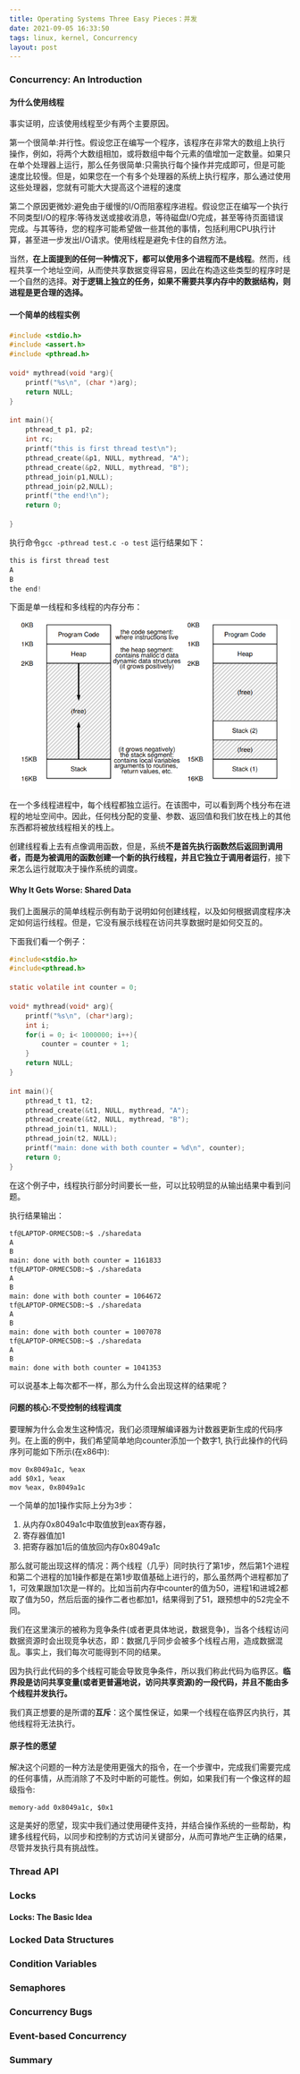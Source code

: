 ```yaml
---
title: Operating Systems Three Easy Pieces：并发
date: 2021-09-05 16:33:50
tags: linux, kernel, Concurrency
layout: post
---
```




### Concurrency: An Introduction



#### 为什么使用线程

事实证明，应该使用线程至少有两个主要原因。

第一个很简单:并行性。假设您正在编写一个程序，该程序在非常大的数组上执行操作，例如，将两个大数组相加，或将数组中每个元素的值增加一定数量。如果只在单个处理器上运行，那么任务很简单:只需执行每个操作并完成即可，但是可能速度比较慢。但是，如果您在一个有多个处理器的系统上执行程序，那么通过使用这些处理器，您就有可能大大提高这个进程的速度

第二个原因更微妙:避免由于缓慢的I/O而阻塞程序进程。假设您正在编写一个执行不同类型I/O的程序:等待发送或接收消息，等待磁盘I/O完成，甚至等待页面错误完成。与其等待，您的程序可能希望做一些其他的事情，包括利用CPU执行计算，甚至进一步发出I/O请求。使用线程是避免卡住的自然方法。

当然，**在上面提到的任何一种情况下，都可以使用多个进程而不是线程**。然而，线程共享一个地址空间，从而使共享数据变得容易，因此在构造这些类型的程序时是一个自然的选择。**对于逻辑上独立的任务，如果不需要共享内存中的数据结构，则进程是更合理的选择。**

#### 一个简单的线程实例

```C
#include <stdio.h>
#include <assert.h>
#include <pthread.h>

void* mythread(void *arg){
    printf("%s\n", (char *)arg);
    return NULL;
}

int main(){
    pthread_t p1, p2;
    int rc;
    printf("this is first thread test\n");
    pthread_create(&p1, NULL, mythread, "A");
    pthread_create(&p2, NULL, mythread, "B");
    pthread_join(p1,NULL);
    pthread_join(p2,NULL);
    printf("the end!\n");
    return 0;

}
```

执行命令`gcc -pthread test.c -o test` 运行结果如下：

```c
this is first thread test
A
B
the end!
```

下面是单一线程和多线程的内存分布：

![](https://github.com/tfxidian/tfxidian.github.io/raw/master/pic/thread1.PNG)

在一个多线程进程中，每个线程都独立运行。在该图中，可以看到两个栈分布在进程的地址空间中。因此，任何栈分配的变量、参数、返回值和我们放在栈上的其他东西都将被放线程相关的栈上。



创建线程看上去有点像调用函数，但是，系统**不是首先执行函数然后返回到调用者，而是为被调用的函数创建一个新的执行线程，并且它独立于调用者运行**，接下来怎么运行就取决于操作系统的调度。



#### Why It Gets Worse: Shared Data

我们上面展示的简单线程示例有助于说明如何创建线程，以及如何根据调度程序决定如何运行线程。但是，它没有展示线程在访问共享数据时是如何交互的。

下面我们看一个例子：

```C
#include<stdio.h>
#include<pthread.h>

static volatile int counter = 0;

void* mythread(void* arg){
    printf("%s\n", (char*)arg);
    int i;
    for(i = 0; i< 1000000; i++){
        counter = counter + 1;
    }
    return NULL;
}

int main(){
    pthread_t t1, t2;
    pthread_create(&t1, NULL, mythread, "A");
    pthread_create(&t2, NULL, mythread, "B");
    pthread_join(t1, NULL);
    pthread_join(t2, NULL);
    printf("main: done with both counter = %d\n", counter);
    return 0;
}
```

在这个例子中，线程执行部分时间要长一些，可以比较明显的从输出结果中看到问题。

执行结果输出：

```
tf@LAPTOP-ORMEC5DB:~$ ./sharedata 
A
B
main: done with both counter = 1161833
tf@LAPTOP-ORMEC5DB:~$ ./sharedata 
A
B
main: done with both counter = 1064672
tf@LAPTOP-ORMEC5DB:~$ ./sharedata 
A
B
main: done with both counter = 1007078
tf@LAPTOP-ORMEC5DB:~$ ./sharedata 
A
B
main: done with both counter = 1041353
```

可以说基本上每次都不一样，那么为什么会出现这样的结果呢？



#### 问题的核心:不受控制的线程调度

要理解为什么会发生这种情况，我们必须理解编译器为计数器更新生成的代码序列。在上面的例中，我们希望简单地向counter添加一个数字1, 执行此操作的代码序列可能如下所示(在x86中):

```assembly
mov 0x8049a1c, %eax
add $0x1, %eax
mov %eax, 0x8049a1c
```

一个简单的加1操作实际上分为3步：

1. 从内存0x8049a1c中取值放到eax寄存器，
2. 寄存器值加1
3. 把寄存器加1后的值放回内存0x8049a1c

那么就可能出现这样的情况：两个线程（几乎）同时执行了第1步，然后第1个进程和第二个进程的加1操作都是在第1步取值基础上进行的，那么虽然两个进程都加了1，可效果跟加1次是一样的。比如当前内存中counter的值为50，进程1和进城2都取了值为50，然后后面的操作二者也都加1，结果得到了51，跟预想中的52完全不同。



我们在这里演示的被称为竞争条件(或者更具体地说，数据竞争)，当各个线程访问数据资源时会出现竞争状态，即：数据几乎同步会被多个线程占用，造成数据混乱。事实上，我们每次可能得到不同的结果。

因为执行此代码的多个线程可能会导致竞争条件，所以我们称此代码为临界区。**临界段是访问共享变量(或者更普遍地说，访问共享资源)的一段代码，并且不能由多个线程并发执行。**

我们真正想要的是所谓的**互斥**：这个属性保证，如果一个线程在临界区内执行，其他线程将无法执行。

#### 原子性的愿望

解决这个问题的一种方法是使用更强大的指令，在一个步骤中，完成我们需要完成的任何事情，从而消除了不及时中断的可能性。例如，如果我们有一个像这样的超级指令:

```
memory-add 0x8049a1c, $0x1
```

这是美好的愿望，现实中我们通过使用硬件支持，并结合操作系统的一些帮助，构建多线程代码，以同步和控制的方式访问关键部分，从而可靠地产生正确的结果，尽管并发执行具有挑战性。

### Thread API

### Locks

#### Locks: The Basic Idea



### Locked Data Structures

### Condition Variables 

### Semaphores

### Concurrency Bugs

### Event-based Concurrency

### Summary